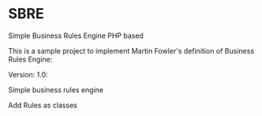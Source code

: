# SBRE
Simple Business Rules Engine PHP based 

This is a sample project to implement Martin Fowler's definition of Business Rules Engine:

Version: 1.0:

Simple business rules engine

Add Rules as classes
